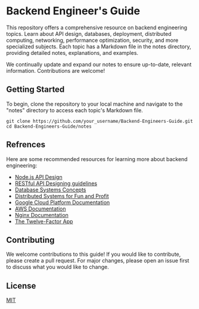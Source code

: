 # Backend Engineer's Guide

This repository offers a comprehensive resource on backend engineering topics. Learn about API design, databases, deployment, distributed computing, networking, performance optimization, security, and more specialized subjects. Each topic has a Markdown file in the notes directory, providing detailed notes, explanations, and examples.

We continually update and expand our notes to ensure up-to-date, relevant information. Contributions are welcome!

## Getting Started

To begin, clone the repository to your local machine and navigate to the "notes" directory to access each topic's Markdown file.

    git clone https://github.com/your_username/Backend-Engineers-Guide.git
    cd Backend-Engineers-Guide/notes

## Refrences

Here are some recommended resources for learning more about backend engineering:

* [Node.js API Design](https://www.cs.unb.ca/~bremner/teaching/cs2613/books/nodejs-api/)
* [RESTful API Designing guidelines](https://restfulapi.net/)
* [Database Systems Concepts](https://www.db-book.com/)
* [Distributed Systems for Fun and Profit](http://book.mixu.net/distsys/)
* [Google Cloud Platform Documentation](https://cloud.google.com/docs)
* [AWS Documentation](https://aws.amazon.com/documentation/)
* [Nginx Documentation](https://nginx.org/en/docs/)
* [The Twelve-Factor App](https://12factor.net/)

## Contributing
We welcome contributions to this guide! If you would like to contribute, please create a pull request. For major changes, please open an issue first to discuss what you would like to change.

## License
[MIT](https://choosealicense.com/licenses/mit/)
